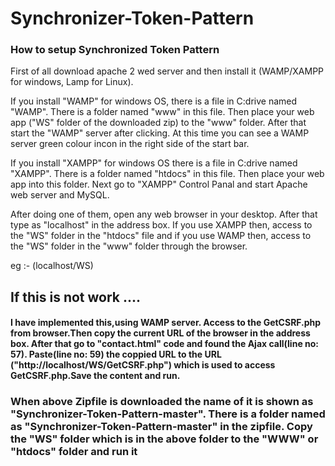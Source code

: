 # Synchronizer-Token-Pattern

<h3>How to setup Synchronized Token Pattern</h3>
First of all download apache 2 wed server and then install it (WAMP/XAMPP for windows, Lamp for Linux).

If you install "WAMP" for windows OS, there is a file in C:drive named "WAMP". There is a folder named "www" in this file. Then place your web app ("WS" folder of the downloaded zip) to the "www" folder. After that start the "WAMP" server after clicking. At this time you can see a WAMP server green colour incon in the right side of the start bar.

If you install "XAMPP" for windows OS there is a file in C:drive named "XAMPP". There is a folder named "htdocs" in this file. Then place your web app into this folder. Next go to "XAMPP" Control Panal and start Apache web server and MySQL.

After doing one of them, open any web browser in your desktop. After that type as "localhost" in the address box.
If you use XAMPP then, access to the "WS" folder in the "htdocs" file and if you use WAMP then, access to the "WS" folder in the "www" folder through the browser.

eg :- (localhost/WS)

<h2>If this is not work ....</h2>
<h4>I have implemented this,using WAMP server.
Access to the GetCSRF.php from browser.Then copy the current URL of the browser in the address box. After that go to "contact.html" code and found the Ajax call(line no: 57). Paste(line no: 59) the coppied URL to the URL ("http://localhost/WS/GetCSRF.php") which is used to access GetCSRF.php.Save the content and run. 
 </h4>

<h3>When above Zipfile is downloaded the name of it is shown as "Synchronizer-Token-Pattern-master". There is a folder named as 
"Synchronizer-Token-Pattern-master" in the zipfile. Copy the "WS" folder which is in the above folder to the "WWW" or "htdocs" folder and
run it</h3>
